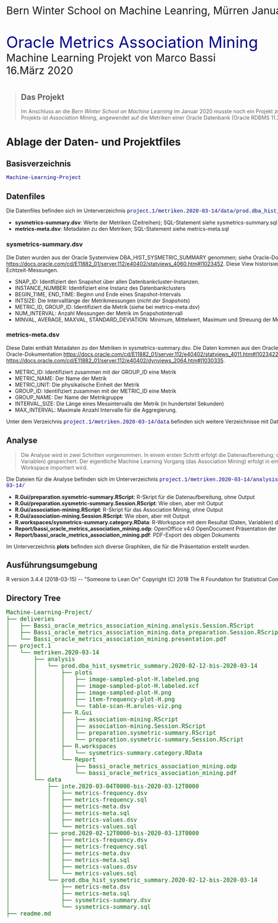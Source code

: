 <div style="width:1200px;">

<div style="font-size: 200%;">
Bern Winter School on Machine Leanring, Mürren January 2020
</div>

<div style="font-size:300%; color: DarkBlue; margin-top:1em;">
Oracle Metrics Association Mining
</div>

<div style="font-size: 200%;">
Machine Learning Projekt von Marco Bassi<br/>
16.März 2020
</div>

<div style="margin-top:3em;" />


> ## Das Projekt
>
> Im Anschluss an die <em>Bern Winter School on Machine Learning</em> im Januar 2020 musste noch
> ein Projekt zum Thema durchgeführt und präsentiert werden. Das Thema dieses Projekts ist
> *Association Mining*, angewendet auf die Metriken einer Oracle Datenbank (Oracle RDBMS 11.2
> Enterprise Edition (RAC)).


# Ablage der Daten- und Projektfiles

## Basisverzeichnis

<span style="font-family: Courier; color: DarkBlue;">Machine-Learning-Project</span>


## Datenfiles

Die Datenfiles befinden sich im Unterverzeichnis <span style="font-family: Courier; color: DarkBlue;">
project.1/metriken.2020-03-14/data/prod.dba_hist_sysmetric_summary.2020-02-12-bis-2020-03-14</span>:

- **sysmetrics-summary.dsv**: Werte der Metriken (Zeitreihen); SQL-Statement siehe sysmetrics-summary.sql
- **metrics-meta.dsv**: Metadaten zu den Metriken; SQL-Statement siehe metrics-meta.sql


### sysmetrics-summary.dsv

Die Daten wurden aus der Oracle Systemview DBA_HIST_SYSMETRIC_SUMMARY genommen; siehe Oracle-Dokumentation
https://docs.oracle.com/cd/E11882_01/server.112/e40402/statviews_4060.htm#I1023452. 
Diese View historisiert zu jeder vollen Stunde die aggregierte Werte (*Snapshot*)der Echtzeit-Messungen.

* SNAP_ID: Identfiziert den Snapshot über allen Datenbankcluster-Instanzen.
* INSTANCE_NUMBER: Identifiziert eine Instanz des Datenbankclusters
* BEGIN_TIME, END_TIME: Beginn und Ende eines Snapshot-Intervals
* INTSIZE: Die Intervalllänge der Metrikmessungen (*nicht der Snapshots*)
* METRIC_ID, GROUP_ID: Identifiziert die Metrik (siehe bei metrics-meta.dsv)
* NUM_INTERVAL: Anzahl Messungen der Metrik im Snapshotintervall
* MINVAL, AVERAGE, MAXVAL, STANDARD_DEVIATION: Minimum, Mittelwert, Maximum und Streuung der Messwerte während des Snapshotintervalls


### metrics-meta.dsv

Diese Datei enthält Metadaten zu den Metriken in sysmetrics-summary.dsv. Die Daten kommen aus den Oracle
Systemviews DBA_HIST_METRIC_NAME und V$METRICGROUP; siehe Oracle-Dokumentation
https://docs.oracle.com/cd/E11882_01/server.112/e40402/statviews_4011.htm#I1023422 und
https://docs.oracle.com/cd/E11882_01/server.112/e40402/dynviews_2064.htm#I1030335.

* METRIC_ID: Identifiziert zusammen mit der GROUP_ID eine Metrik 
* METRIC_NAME: Der Name der Metrik
* METRIC_UNIT: Die physikalische Einheit der Metrik
* GROUP_ID: Identifiziert zusammen mit der METRIC_ID eine Metrik
* GROUP_NAME: Der Name der Metrikgruppe
* INTERVAL_SIZE: Die Länge eines Messintervalls der Metrik (in hundertstel Sekunden)
* MAX_INTERVAL: Maximale Anzahl Intervalle für die Aggregierung.

Unter dem Verzeichnis <span style="font-family: Courier; color: DarkBlue;">
project.1/metriken.2020-03-14/data</span> befinden sich weitere Verzeichnisse mit Daten. Diese wurden
aber nicht im Rahmen dieses Projekts ausgewertet.


## Analyse

> Die Analyse wird in zwei Schritten vorgenommen. In einem ersten Schritt erfolgt die Datenaufbereitung;
> das Resultat dieses Schritts wird in einem R-Workspace (alle Daten und Variablen) gespeichert. Der
> eigentliche Machine Learning Vorgang (das Association Mining) erfolgt in einem zweiten Schritt, in
> welchem als erstes der gespeicherte R-Workspace importiert wird.

Die Dateien für die Analyse befinden sich im Unterverzeichnis
<span style="font-family: Courier; color: DarkBlue;">
project.1/metriken.2020-03-14/analysis/prod.dba_hist_sysmetric_summary.2020-02-12-bis-2020-03-14/
</span>

* **R.Gui/preparation.sysmetric-summary.RScript**: R-Skript für die Datenaufbereitung, ohne Output
* **R.Gui/preparation.sysmetric-summary.Session.RScript**: Wie oben, aber mit Output
* **R.Gui/association-mining.RScript**: R-Skript für das Association Mining, ohne Output
* **R.Gui/association-mining.Session.RScript**: Wie oben, aber mit Output
* **R.workspaces/sysmetrics-summary.category.RData**: R-Workspace mit dem Resultat (Daten, Variablen) der Datenaufbereitung
* **Report/bassi_oracle_metrics_association_mining.odp**: OpenOffice v4.0 OpenDocument Präsentation der Resultate
* **Report/bassi_oracle_metrics_association_mining.pdf**: PDF-Export des obigen Dokuments

Im Unterverzeichnis **plots** befinden sich diverse Graphiken, die für die Präsentation erstellt wurden.



## Ausführungsumgebung
R version 3.4.4 (2018-03-15) -- "Someone to Lean On"
Copyright (C) 2018 The R Foundation for Statistical Computing
Platform: x86_64-w64-mingw32/x64 (64-bit)


## Directory Tree

<pre style="color: DarkGreen; font-size: 110%; font-weight:500;">
Machine-Learning-Project/
├── deliveries
│   ├── Bassi_oracle_metrics_association_mining.analysis.Session.RScript
│   ├── Bassi_oracle_metrics_association_mining.data_preparation.Session.RScript
│   └── Bassi_oracle_metrics_association_mining.presentation.pdf
├── project.1
│   └── metriken.2020-03-14
│       ├── analysis
│       │   └── prod.dba_hist_sysmetric_summary.2020-02-12-bis-2020-03-14
│       │       ├── plots
│       │       │   ├── image-sampled-plot-H.labeled.png
│       │       │   ├── image-sampled-plot-H.labeled.xcf
│       │       │   ├── image-sampled-plot-H.png
│       │       │   ├── item-frequency-plot-H.png
│       │       │   └── table-scan-H.arules-viz.png
│       │       ├── R.Gui
│       │       │   ├── association-mining.RScript
│       │       │   ├── association-mining.Session.RScript
│       │       │   ├── preparation.sysmetric-summary.RScript
│       │       │   └── preparation.sysmetric-summary.Session.RScript
│       │       ├── R.workspaces
│       │       │   └── sysmetrics-summary.category.RData
│       │       └── Report
│       │           ├── bassi_oracle_metrics_association_mining.odp
│       │           └── bassi_oracle_metrics_association_mining.pdf
│       └── data
│           ├── inte.2020-03-04T0000-bis-2020-03-12T0000
│           │   ├── metrics-frequency.dsv
│           │   ├── metrics-frequency.sql
│           │   ├── metrics-meta.dsv
│           │   ├── metrics-meta.sql
│           │   ├── metrics-values.dsv
│           │   └── metrics-values.sql
│           ├── prod.2020-02-12T0000-bis-2020-03-13T0000
│           │   ├── metrics-frequency.dsv
│           │   ├── metrics-frequency.sql
│           │   ├── metrics-meta.dsv
│           │   ├── metrics-meta.sql
│           │   ├── metrics-values.dsv
│           │   └── metrics-values.sql
│           └── prod.dba_hist_sysmetric_summary.2020-02-12-bis-2020-03-14
│               ├── metrics-meta.dsv
│               ├── metrics-meta.sql
│               ├── sysmetrics-summary.dsv
│               └── sysmetrics-summary.sql
├── readme.md
</pre>
</div>
